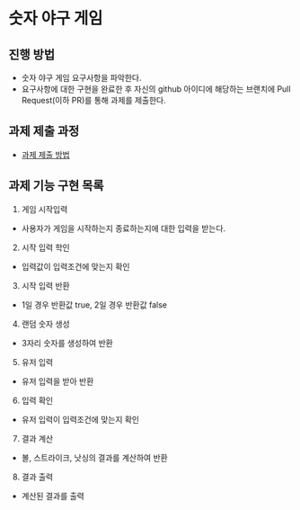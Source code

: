 # 숫자 야구 게임
## 진행 방법
* 숫자 야구 게임 요구사항을 파악한다.
* 요구사항에 대한 구현을 완료한 후 자신의 github 아이디에 해당하는 브랜치에 Pull Request(이하 PR)를 통해 과제를 제출한다.

## 과제 제출 과정
* [과제 제출 방법](https://github.com/next-step/nextstep-docs/tree/master/precourse)


## 과제 기능 구현 목록

1. 게임 시작입력

* 사용자가 게임을 시작하는지 종료하는지에 대한 입력을 받는다.

2. 시작 입력 학인
* 입력값이 입력조건에 맞는지 확인

3. 시작 입력 반환
* 1일 경우 반환값 true, 2일 경우 반환값 false

4. 랜덤 숫자 생성

* 3자리 숫자를 생성하여 반환

5. 유저 입력
* 유저 입력을 받아 반환

6. 입력 확인
* 유저 입력이 입력조건에 맞는지 확인

7. 결과 계산
* 볼, 스트라이크, 낫싱의 결과를 계산하여 반환

8. 결과 출력
* 계산된 결과를 출력


